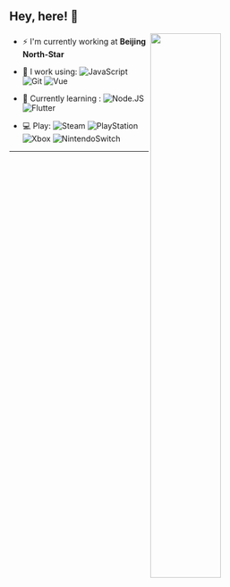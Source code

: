 ## Hey, here! :wave:

[<img align="right" width="50%" src="https://github-readme-stats.vercel.app/api?username=pilipala233&show_icons=true&count_private=true&hide=prs&theme=default_repocard">]((https://metrics.lecoq.io/ouuan?template=classic))

### 
- ⚡️ I'm currently working at **Beijing North-Star**

- 🚀 I work using:
  ![JavaScript](https://img.shields.io/badge/-JavaScript-black?style=plastic&logo=javascript)
  ![Git](https://img.shields.io/badge/-Git-black?style=plastic&logo=git)
  ![Vue](https://img.shields.io/badge/-Vue-black?style=plastic&logo=vuedotjs)
  
- 🌱 Currently learning :
  ![Node.JS](https://img.shields.io/badge/-Node.JS-black?style=plastic&logo=Node.js) 
  ![Flutter](https://img.shields.io/badge/-Flutter-black?style=plastic&logo=Flutter&logoColor=02569B) 
- 💻 Play:
  ![Steam](https://img.shields.io/badge/-Steam-black?style=plastic&logo=Steam)
  ![PlayStation](https://img.shields.io/badge/-PlayStation-black?style=plastic&logo=PlayStation&logoColor=003791)
  ![Xbox](https://img.shields.io/badge/-Xbox-black?style=plastic&logo=Xbox&logoColor=107C10)
  ![NintendoSwitch](https://img.shields.io/badge/-Switch-black?style=plastic&logo=NintendoSwitch&logoColor=E60012)

---






